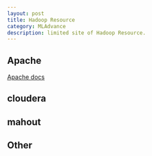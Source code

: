 ```yaml
---
layout: post
title: Hadoop Resource
category: MLAdvance
description: limited site of Hadoop Resource.
---
```

## Apache

[Apache docs](http://hadoop.apache.org/docs/r2.6.4/hadoop-project-dist)


## cloudera


## mahout


## Other

